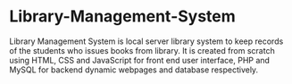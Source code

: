 # Library-Management-System
Library Management System is local server library system to keep records of the students who issues books from library. It is created from scratch using HTML, CSS and JavaScript for front end user interface, PHP and MySQL for backend dynamic webpages and database respectively.
